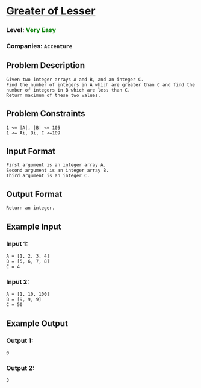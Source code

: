 
# [Greater of Lesser](https://www.interviewbit.com/problems/greater-of-lesser/)

### Level: <span style="color: green"> Very Easy </span>

### Companies:  `Accenture`

## Problem Description
```
Given two integer arrays A and B, and an integer C.
Find the number of integers in A which are greater than C and find the number of integers in B which are less than C.
Return maximum of these two values.
```

## Problem Constraints
```
1 <= |A|, |B| <= 105
1 <= Ai, Bi, C <=109
```

## Input Format
```
First argument is an integer array A.
Second argument is an integer array B.
Third argument is an integer C.
```

## Output Format
```
Return an integer.
```

## Example Input
### Input 1: 
```
A = [1, 2, 3, 4]
B = [5, 6, 7, 8]
C = 4
```

### Input 2: 
```
A = [1, 10, 100]
B = [9, 9, 9]
C = 50
```

## Example Output
### Output 1:
```
0
```
### Output 2:
```
3
```
